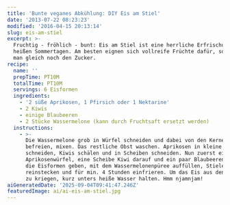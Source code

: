 ```yaml
---
title: 'Bunte veganes Abkühlung: DIY Eis am Stiel'
date: '2013-07-22 08:23:23'
modified: '2016-04-15 20:13:14'
slug: eis-am-stiel
excerpt: >-
  Fruchtig - fröhlich - bunt: Eis am Stiel ist eine herrliche Erfrischung an
  heißen Sommertagen. Am besten eignen sich vollreife Früchte dafür, so spart
  man gleich noch den Zucker.
recipe:
  name: ''
  prepTime: PT10M
  totalTime: PT10M
  servings: 6 Eisformen
  ingredients:
    - '2 süße Aprikosen, 1 Pfirsich oder 1 Nektarine'
    - 2 Kiwis
    - einige Blaubeeren
    - 2 Stücke Wassermelone (kann durch Fruchtsaft ersetzt werden)
  instructions:
    - >-
      Die Wassermelone grob in Würfel schneiden und dabei von den Kernen
      befreien, mixen. Das restliche Obst waschen. Aprikosen in kleine Würfel
      schneiden, Kiwis schälen und in Scheiben schneiden. Nun zuerst ein paar
      Aprikosenwürfel, eine Scheibe Kiwi darauf und ein paar Blaubeeren dazu in
      die Eisformen geben, mit dem Wassermelonenpüree auffüllen, Stiele
      reinstecken und für min. 4 Stunden einfrieren. Um das Eis aus den Formen
      zu kriegen, kurz unters heiße Wasser halten. Hmm njamnjam!
aiGeneratedDate: '2025-09-04T09:41:47.246Z'
featuredImage: ai/ai-eis-am-stiel.jpg
---
```


